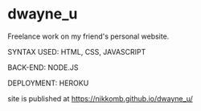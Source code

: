 # dwayne_u
Freelance work on my friend's personal website.

SYNTAX USED: HTML, CSS, JAVASCRIPT

BACK-END: NODE.JS

DEPLOYMENT: HEROKU

site is published at https://nikkomb.github.io/dwayne_u/

